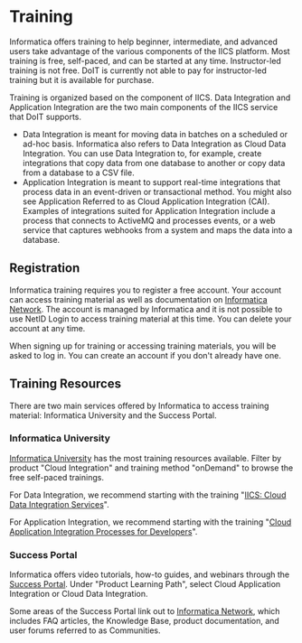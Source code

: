 # Training

Informatica offers training to help beginner, intermediate, and advanced users take advantage of the various components of the IICS platform.
Most training is free, self-paced, and can be started at any time.
Instructor-led training is not free.
DoIT is currently not able to pay for instructor-led training but it is available for purchase.

Training is organized based on the component of IICS. 
Data Integration and Application Integration are the two main components of the IICS service that DoIT supports.

- Data Integration is meant for moving data in batches on a scheduled or ad-hoc basis.
Informatica also refers to Data Integration as Cloud Data Integration.
You can use Data Integration to, for example, create integrations that copy data from one database to another or copy data from a database to a CSV file.
- Application Integration is meant to support real-time integrations that process data in an event-driven or transactional method.
You might also see Application Referred to as Cloud Application Integration (CAI).
Examples of integrations suited for Application Integration include a process that connects to ActiveMQ and processes events, or a web service that captures webhooks from a system and maps the data into a database.

## Registration

Informatica training requires you to register a free account.
Your account can access training material as well as documentation on [Informatica Network](https://network.informatica.com/).
The account is managed by Informatica and it is not possible to use NetID Login to access training material at this time.
You can delete your account at any time.

When signing up for training or accessing training materials, you will be asked to log in.
You can create an account if you don't already have one.

## Training Resources

There are two main services offered by Informatica to access training material: Informatica University and the Success Portal.

### Informatica University

[Informatica University](https://www.informatica.com/services-and-training/informatica-university/find-training.html) has the most training resources available.
Filter by product "Cloud Integration" and training method "onDemand" to browse the free self-paced trainings.

For Data Integration, we recommend starting with the training "[IICS: Cloud Data Integration Services](https://www.informatica.com/services-and-training/informatica-university/find-training/iics-cloud-data-integration-services/ondemand.html)".

For Application Integration, we recommend starting with the training "[Cloud Application Integration Processes for Developers](https://www.informatica.com/services-and-training/informatica-university/find-training/cloud-application-integration-processes-for-developers-instructor-led/ondemand.html)".

### Success Portal

Informatica offers video tutorials, how-to guides, and webinars through the [Success Portal](https://success.informatica.com/).
Under "Product Learning Path", select Cloud Application Integration or Cloud Data Integration.

Some areas of the Success Portal link out to [Informatica Network](https://network.informatica.com/), which includes FAQ articles, the Knowledge Base, product documentation, and user forums referred to as Communities.